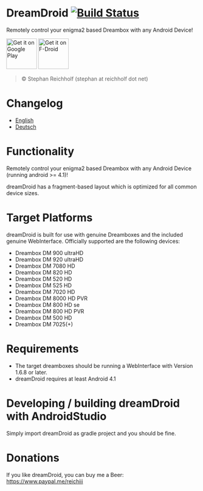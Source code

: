 DreamDroid [![Build Status](https://travis-ci.org/sreichholf/dreamDroid.svg?branch=master)](https://travis-ci.org/sreichholf/dreamDroid)
==========

Remotely control your enigma2 based Dreambox with any Android Device!

[<img src="https://play.google.com/intl/en_us/badges/images/generic/en-play-badge.png"
      alt="Get it on Google Play"
      height="80">](https://play.google.com/store/apps/details?id=net.reichholf.dreamdroid)
[<img src="https://f-droid.org/badge/get-it-on.png"
      alt="Get it on F-Droid"
      height="80">](https://f-droid.org/packages/net.reichholf.dreamdroid/)

>© Stephan Reichholf (stephan at reichholf dot net)

# Changelog
* [English](app/res/raw/changelog.md)
* [Deutsch](app/res/raw-de/changelog.md)

# Functionality
Remotely control your enigma2 based Dreambox with any Android Device (running android >= 4.1)!

dreamDroid has a fragment-based layout which is optimized for all common device sizes.

# Target Platforms
dreamDroid is built for use with genuine Dreamboxes and the included genuine WebInterface.
Officially supported are the following devices:

* Dreambox DM 900 ultraHD
* Dreambox DM 920 ultraHD
* Dreambox DM 7080 HD
* Dreambox DM 820 HD
* Dreambox DM 520 HD
* Dreambox DM 525 HD
* Dreambox DM 7020 HD
* Dreambox DM 8000 HD PVR
* Dreambox DM 800 HD se
* Dreambox DM 800 HD PVR
* Dreambox DM 500 HD
* Dreambox DM 7025(+)

# Requirements

* The target dreamboxes should be running a WebInterface with Version 1.6.8 or later.
* dreamDroid requires at least Android 4.1

# Developing / building dreamDroid with AndroidStudio

Simply import dreamDroid as gradle project and you should be fine.

# Donations

If you like dreamDroid, you can buy me a Beer: https://www.paypal.me/reichiii

